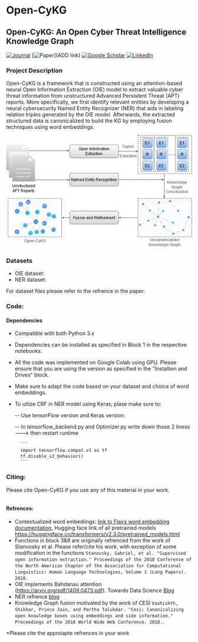 # Open-CyKG
## Open-CyKG: An Open Cyber Threat Intelligence Knowledge Graph

[![Journal](https://img.shields.io/badge/Journal-Knowledge--Based%20Systems-blue)](https://www.journals.elsevier.com/knowledge-based-systems)
[![Paper](https://img.shields.io/badge/Paper-Open--CyKG-red)](ADD link)
[![Google Scholar](https://img.shields.io/badge/Google%20Scholar-Injy%20Sarhan-yellow)](https://scholar.google.nl/citations?user=Otq5vX0AAAAJ&hl=nl)
[![LinkedIn](https://img.shields.io/badge/LinkedIn-Injy%20Sarhan-brightgreen)](linkedin.com/in/injy-sarhan-03294295)


### Project Description

Open-CyKG is a framework that is constructed using an attention-based neural Open Information Extraction (OIE) model to extract valuable cyber threat information from unstructured Advanced
Persistent Threat (APT) reports. More specifically, we first identify relevant entities by developing a neural cybersecurity Named Entity Recognizer (NER) that aids in labeling relation triples generated by the OIE model. Afterwards, the extracted structured data is canonicalized to build the KG by employing fusion techniques using word embeddings.

<p align="center">
 
  <img src="https://github.com/IS5882/Open-CyKG/blob/main/Open%20CyKg%20images-Framework.png" width="550" title="Open-CyKG Framework">


</p>



### Datasets

* OIE dataset: 
* NER dataset: 

For dataset files please refer to the refrence in the paper.

### Code:

#### Dependencies

* Compatible with both Python 3.x
* Dependencies can be installed as specified in Block 1 in the respective notebooks. 
* All the code was implemented on Google Colab using GPU. Please ensure that you are using the version as specified in the "Ïnstallion and Drives" block.
* Make sure to adapt the code based on your dataset and choice of word embeddings.
* To utlize CRF in NER model using Keras; plase make sure to:
	
	-- Use tensorFlow version and Keras version:
	
	-- In tensorflow_backend.py and Optimizer.py write down those 2 liness ---> then restart runtime
	
		```
		import tensorflow.compat.v1 as tf
		tf.disable_v2_behavior()
		```
		


### Citing:
Please cite Open-CyKG if you use any of this material in your work.

```bibtex

```

#### Refrences:
* Contextualized word embediings: [link to Flairs word embedding documentation](https://github.com/flairNLP/flair/blob/master/resources/docs/embeddings/TRANSFORMER_EMBEDDINGS.md), Hugging face link of all pretrained models https://huggingface.co/transformers/v2.3.0/pretrained_models.html 
* Functions in block 3&9 are originally refrenced from the work of Stanvosky et al. Please refer/cite his work, with exception of some modification in the functions `Stanovsky, Gabriel, et al. "Supervised open information extraction." Proceedings of the 2018 Conference of the North American Chapter of the Association for Computational Linguistics: Human Language Technologies, Volume 1 (Long Papers). 2018.`
* OIE implements Bahdanau attention (https://arxiv.org/pdf/1409.0473.pdf). Towards Data Science [Blog](https://towardsdatascience.com/light-on-math-ml-attention-with-keras-dc8dbc1fad39)
* NER refrence [blog](https://medium.com/@utkarsh.kumar2407/named-entity-recognition-using-bidirectional-lstm-crf-9f4942746b3c)  
* Knowledge Graph fusion motivated by the work of CESI `Vashishth, Shikhar, Prince Jain, and Partha Talukdar. "Cesi: Canonicalizing open knowledge bases using embeddings and side information." Proceedings of the 2018 World Wide Web Conference. 2018.`.

*Please cite the approiapte refrences in your work
